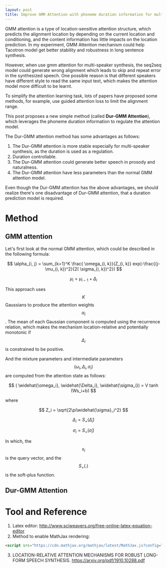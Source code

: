 ```yaml
---
layout: post
title: Improve GMM Attention with phoneme duration information for multi-speaker synthesis
---
```


<script src="https://cdn.mathjax.org/mathjax/latest/MathJax.js?config=TeX-AMS-MML_HTMLorMML" type="text/javascript"></script>

GMM attention is a type of location-sensitive attention structure, which predicts the alignment location by depending on the current location and conditioning, and the content information has little impacts on the location prediction. In my experiment, GMM Attention mechanism could help Tacotron model get better stability and robustness in long sentence synthesis.

However, when use gmm attention for multi-speaker synthesis, the seq2seq model could generate wrong alignment which leads to skip and repeat error in the synthesized speech. One possible reason is that different speakers have different style to read the same input text, which makes the attention model more difficult to be learnt.

To simplify the attention learning task, lots of papers have proposed some methods, for example, use guided attention loss to limit the alignment range. 

This post proposes a new simple method (called **Dur-GMM Attention**), which leverages the phoneme duration information to regulate the attention model. 

The Dur-GMM attention method has some advantages as follows:

1. The Dur-GMM attention is more stable especially for multi-speaker synthesis, as the duration is used as a regulation.
2. Duration controllable.
3. The Dur-GMM attention could generate better speech in prosody and naturalness.
4. The Dur-GMM attention have less parameters than the normal GMM attention model.

Even though the Dur-GMM attention has the above advantages, we should realize there's one disadvantage of Dur-GMM attention, that a duration prediction model is required.

# Method

## GMM attention

Let's first look at the normal GMM attention, which could be described in the following formula:

$$
\alpha_{i, j} = \sum_{k=1}^K \frac{ \omega_{i, k}}{Z_{i, k}} exp(-\frac{(j- \mu_{i, k})^2}{2( \sigma_{i, k})^2}) 
$$

$$
\mu_i = \mu_{i-1} +  \Delta_i
$$

This approach uses $$K$$ Gaussians to produce the attention weights $$\alpha_i$$. The mean of each Gaussian component is computed using the recurrence relation, which makes the mechanism location-relative and potentially monotonic if $$\Delta_i$$ is constrained to be positive.

And the mixture parameters and intermediate parameters $$( \omega_i, \Delta_i, \sigma_i)$$ are computed from the attention state as follows:

$$
( \widehat{\omega_i}, \widehat{\Delta_i}, \widehat{\sigma_i}) = V tanh (Ws_i+b)
$$

where 

$$
Z_i =  \sqrt{2\pi\widehat{\sigma}_i^2} 
$$

$$
\Delta_i = S_+( \widehat{\Delta}_i)
$$

$$
\sigma_i = S_+( \widehat{\sigma}_i)
$$

In which, the $$s_i$$ is the query vector, and the $$S_+(.)$$ is the soft-plus function. 

## Dur-GMM Attention

# Tool and Reference

1. Latex editor: http://www.sciweavers.org/free-online-latex-equation-editor
2. Method to enable MathJax rendering: 

``` html
<script src="https://cdn.mathjax.org/mathjax/latest/MathJax.js?config=TeX-AMS-MML_HTMLorMML" type="text/javascript"></script>
```

3. LOCATION-RELATIVE ATTENTION MECHANISMS FOR ROBUST LONG-FORM SPEECH SYNTHESIS. https://arxiv.org/pdf/1910.10288.pdf
